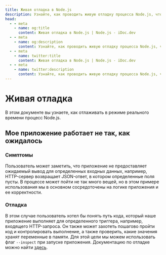 ```yaml
---
title: Живая отладка в Node.js
description: Узнайте, как проводить живую отладку процесса Node.js, чтобы выявить и исправить проблемы с логикой и корректностью приложения.
head:
  - - meta
    - name: og:title
      content: Живая отладка в Node.js | Node.js - iDoc.dev
  - - meta
    - name: og:description
      content: Узнайте, как проводить живую отладку процесса Node.js, чтобы выявить и исправить проблемы с логикой и корректностью приложения.
  - - meta
    - name: twitter:title
      content: Живая отладка в Node.js | Node.js - iDoc.dev
  - - meta
    - name: twitter:description
      content: Узнайте, как проводить живую отладку процесса Node.js, чтобы выявить и исправить проблемы с логикой и корректностью приложения.
---
```



# Живая отладка

В этом документе вы узнаете, как отлаживать в режиме реального времени процесс Node.js.

## Мое приложение работает не так, как ожидалось

### Симптомы

Пользователь может заметить, что приложение не предоставляет ожидаемый вывод для определенных входных данных, например, HTTP-сервер возвращает JSON-ответ, в котором определенные поля пусты. В процессе может пойти не так много вещей, но в этом примере использования мы в основном сосредоточены на логике приложения и ее корректности.

### Отладка

В этом случае пользователь хотел бы понять путь кода, который наше приложение выполняет для определенного триггера, например, входящего HTTP-запроса. Он также может захотеть пошагово пройти код и контролировать выполнение, а также проверить, какие значения хранят переменные в памяти. Для этой цели мы можем использовать флаг `--inspect` при запуске приложения. Документацию по отладке можно найти [здесь](/ru/nodejs/guide/debugging-nodejs).


